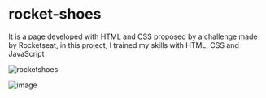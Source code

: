 # rocket-shoes

It is a page developed with HTML and CSS proposed by a challenge made by Rocketseat, in this project, I trained my skills with HTML, CSS and JavaScript


![rocketshoes](https://user-images.githubusercontent.com/17939912/161619050-44c36efe-cb0a-4cc0-a0ce-736d9ef81fe4.gif)

![image](https://user-images.githubusercontent.com/17939912/161605720-5919eb3c-21b6-4646-81e8-379f0534a86d.png)

